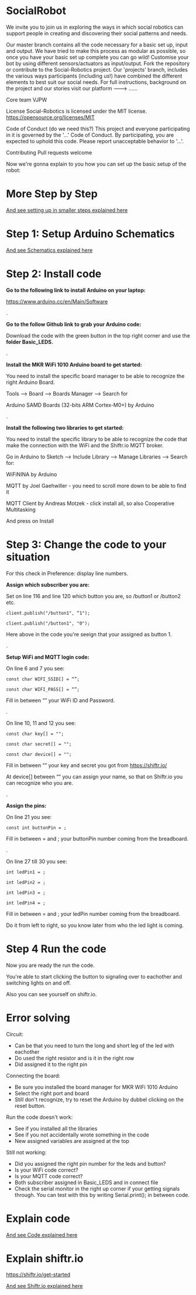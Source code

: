 # SocialRobot

We invite you to join us in exploring the ways in which social robotics can support people in creating and discovering their social patterns and needs.

Our master branch contains all the code necessary for a basic set up, input and output. We have tried to make this process as modular as possible, so once you have your basic set up complete you can go wild! Customise your bot by using different sensors/actuators as input/output.
Fork the repository or contribute to the Social-Robotics project.
Our 'projects' branch, includes the various ways participants (including us!) have combined the different elements to best suit our social needs.
For full instructions, background on the project and our stories visit our platform ---> ......

Core team VJPW

License Social-Robotics is licensed under the MIT license. https://opensource.org/licenses/MIT

Code of Conduct (do we need this?) This project and everyone participating in it is governed by the '...' Code of Conduct. By participating, you are expected to uphold this code. Please report unacceptable behavior to '...'.

Contributing Pull requests welcome

Now we're gonna explain to you how you can set up the basic setup of the robot:

# More Step by Step

[And see setting up in smaller steps explained here](MoreStepByStep.md)

# Step 1: Setup Arduino Schematics

[And see Schematics explained here](SetupArduinoBoard.md)

# Step 2: Install code

**Go to the following link to install Arduino on your laptop:**

https://www.arduino.cc/en/Main/Software

.

**Go to the follow Github link to grab your Arduino code:**

Download the code with the green button in the top right corner and use the **folder Basic_LEDS.**

.

**Install the MKR WiFi 1010 Arduino board to get started:**

You need to install the specific board manager to be able to recognize the right Arduino Board.

Tools —> Board —> Boards Manager —> Search for

Arduino SAMD Boards (32-bits ARM Cortex-M0+) by Arduino

.

**Install the following two libraries to get started:**

You need to install the specific library to be able to recognize the code that make the connection with the WiFi and the Shiftr.io MQTT broker.

Go in Arduino to Sketch —> Include Library —> Manage Libraries —> Search for:

WiFiNINA by Arduino

MQTT by Joel Gaehwiller - you need to scroll more down to be able to find it

MQTT Client by Andreas Motzek - click install all, so also Cooperative Multitasking

And press on Install

# Step 3: Change the code to your situation

For this check in Preference: display line numbers.

**Assign which subscriber you are:**

Set on line 116 and line 120 which button you are, so /button1 or /button2 etc.
```
client.publish("/button1", “1");

client.publish("/button1", "0");
```
Here above in the code you're seeign that your assigned as button 1.

.

**Setup WiFi and MQTT login code:**

On line 6 and 7 you see:
```
const char WIFI_SSID[] = “”;

const char WIFI_PASS[] = “”;
```
Fill in between “” your WiFi ID and Password.

.

On line 10, 11 and 12 you see:
```
const char key[] = ""; 

const char secret[] = "";

const char device[] = "";
```
Fill in between “” your key and secret you got from https://shiftr.io/

At device[] between “” you can assign your name, so that on Shiftr.io you can recognize who you are.

.

**Assign the pins:**

On line 21 you see:
```
const int buttonPin = ;
```
Fill in between = and ; your buttonPin number coming from the breadboard.

.

On line 27 till 30 you see:
```
int ledPin1 = ;

int ledPin2 = ;

int ledPin3 = ;

int ledPin4 = ;
```
Fill in between = and ; your ledPin number coming from the breadboard. 

Do it from left to right, so you know later from who the led light is coming.

# Step 4 Run the code

Now you are ready the run the code.

You're able to start clicking the button to signaling over to eachother and switching lights on and off. 

Also you can see yourself on shiftr.io.

# Error solving

Circuit: 
- Can be that you need to turn the long and short leg of the led with eachother
- Do used the right resistor and is it in the right row
- Did assigned it to the right pin

Connecting the board:
- Be sure you installed the board manager for MKR WiFi 1010 Arduino
- Select the right port and board
- Still don't recognize, try to reset the Arduino by dubbel clicking on the reset button.

Run the code doesn't work:
- See if you installed all the libraries
- See if you not accidentally wrote something in the code
- New assigned variables are assigned at the top

Still not working:
- Did you assigned the right pin number for the leds and button?
- Is your WiFi code correct?
- Is your MQTT code correct?
- Both subscriber assigned in Basic_LEDS and in connect file
- Check the serial monitor in the right up corner if your getting signals through. You can test with this by writing Serial.print(); in between code.

# Explain code

[And see Code explained here](ExplainBasicCode.md)

# Explain shiftr.io

https://shiftr.io/get-started

[And see Shiftr.io explained here](Shiftr.ioExplained.md)
